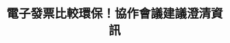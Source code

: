 ---
id: "34"
lang: zh-tw
publish: "TRUE"
description: 「在『電子發票實施作業要點』 加入規範，禁止它用或可選擇的印出商品優惠」連署案
selected: "FALSE"
blog_selected: "FALSE"
thumbnail: https://cm.pdis.nat.gov.tw/images/post/1vGHl3dzeJJFhICEf16plQrgVtmTmRG7o.jpg
title: |
  電子發票比較環保！協作會議建議澄清資訊
introduction:
  content: >-
    2018 年 5 月 25 日，PDIS 小組在財政部資訊中心召開第三十四次協作會議，討論能否立法禁止在開立發票時禁止商家額外印出優惠券。網友
    Shuntsung Chang 在 Join
    平台上提案「在『電子發票實施作業要點』加入規範，禁止它用或可選擇的印出商品優惠」，希望能在「電子發票實施作業要點中」加入禁止或可選擇列印出商品有惠券，以避免部分不肖業者將商品優惠隨同發票一起印出，使電子發票在本來預期有的環保效果上大打折扣。

    經過協作會議討論及釐清現況後，與會者發現電子發票的推行結果已經比過往傳統發票的方式更環保，也不會出現熱碳帶的問題，而這個結果也應該由環保署、紙廠與業者持續澄清，讓大家有更明確的認知與共識。

    這些意見經過彙整之後，由政委唐鳳帶到政務會議上，向院長以及相關部會首長報告，供後續政策規劃參考；會議的心智圖與逐字記錄也都將在網路上釋出。讓後續討論這個議題的人奠下更完整的基礎。
  image: https://cm.pdis.nat.gov.tw/images/post/1ODai1Cv6cKJFFCcsJLdITzGToF4_6ZKG.jpg
color: red
join:
  type: 提
  title: 在[電子發票實施作業要點] 加入規範，禁止它用或可選擇的印出商品優惠
  link: https://join.gov.tw/idea/detail/22f9d6ad-0d48-4c19-99f7-1f0f4dba8830
  image: https://cm.pdis.nat.gov.tw/images/post/10Ow-AiBDycpTw8DP-7M25mr8B6qNYhba.jpg
layout: post
departments:
  - 財政部
tags:
  - 消費
  - 數位服務
embed:
  agenda_book:
    links:
      - https://issuu.com/pdis.tw/docs/________________________________________
  mind_map:
    links:
      - https://miro.com/app/live-embed/o9J_kz0WAU0=/?moveToViewport=-1982,-615,4166,1787&embedAutoplay=true
  transcript:
    links:
      - https://sayit.pdis.nat.gov.tw/2018-05-25-%E9%96%8B%E6%94%BE%E6%94%BF%E5%BA%9C%E8%81%AF%E7%B5%A1%E4%BA%BA%E7%AC%AC%E4%B8%89%E5%8D%81%E5%9B%9B%E6%AC%A1%E5%8D%94%E4%BD%9C%E6%9C%83%E8%AD%B0
pictures:
  - https://cm.pdis.nat.gov.tw/images/post/1vNsY44fbnx-b5q02k8EtbMR58QFTTt5Z.jpg
blogs:
  - https://pdis.nat.gov.tw/zh-TW/blog/%E9%9B%BB%E5%AD%90%E7%99%BC%E7%A5%A8%E6%AF%94%E8%BC%83%E7%92%B0%E4%BF%9D-%E5%8D%94%E4%BD%9C%E6%9C%83%E8%AD%B0%E5%BB%BA%E8%AD%B0%E6%BE%84%E6%B8%85%E8%B3%87%E8%A8%8A/
---